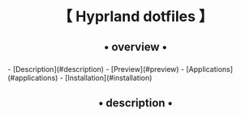<div align="center">
    <h1>【 Hyprland dotfiles 】</h1>
    <h3></h3>
</div>

<div align="center">
    <h2>• overview •</h2>
    <h3></h3>
</div>
- [Description](#description)
- [Preview](#preview)
- [Applications](#applications)
- [Installation](#installation)

<div align="center">
    <h2>• description •</h2>
    <h3></h3>
</div>
